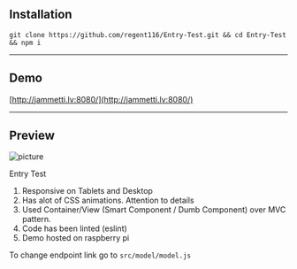 ## Installation


`
	git clone https://github.com/regent116/Entry-Test.git && cd Entry-Test && npm i
`

---

## Demo


[http://jammetti.lv:8080/](http://jammetti.lv:8080/)


---

## Preview

![picture](https://im6.ezgif.com/tmp/ezgif-6-2be9c827c2.gif)

Entry Test

1. Responsive on Tablets and Desktop
2. Has alot of CSS animations. Attention to details
3. Used Container/View (Smart Component / Dumb Component) over MVC pattern.
4. Code has been linted (eslint)
5. Demo hosted on raspberry pi

To change endpoint link go to `src/model/model.js`